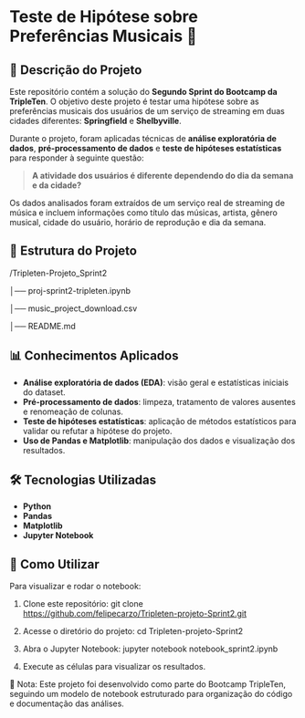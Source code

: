 # Teste de Hipótese sobre Preferências Musicais 🎵

## 📌 Descrição do Projeto
Este repositório contém a solução do **Segundo Sprint do Bootcamp da TripleTen**. O objetivo deste projeto é testar uma hipótese sobre as preferências musicais dos usuários de um serviço de streaming em duas cidades diferentes: **Springfield** e **Shelbyville**.

Durante o projeto, foram aplicadas técnicas de **análise exploratória de dados**, **pré-processamento de dados** e **teste de hipóteses estatísticas** para responder à seguinte questão:

> **A atividade dos usuários é diferente dependendo do dia da semana e da cidade?**

Os dados analisados foram extraídos de um serviço real de streaming de música e incluem informações como título das músicas, artista, gênero musical, cidade do usuário, horário de reprodução e dia da semana.

## 🚀 Estrutura do Projeto

/Tripleten-Projeto_Sprint2

│── proj-sprint2-tripleten.ipynb

│── music_project_download.csv

│── README.md

## 📊 Conhecimentos Aplicados
- **Análise exploratória de dados (EDA)**: visão geral e estatísticas iniciais do dataset.
- **Pré-processamento de dados**: limpeza, tratamento de valores ausentes e renomeação de colunas.
- **Teste de hipóteses estatísticas**: aplicação de métodos estatísticos para validar ou refutar a hipótese do projeto.
- **Uso de Pandas e Matplotlib**: manipulação dos dados e visualização dos resultados.

## 🛠️ Tecnologias Utilizadas
- **Python**  
- **Pandas**  
- **Matplotlib**  
- **Jupyter Notebook**  

## 📖 Como Utilizar
Para visualizar e rodar o notebook:

1. Clone este repositório:
   git clone https://github.com/felipecarzo/Tripleten-projeto-Sprint2.git

2.	Acesse o diretório do projeto:
   cd Tripleten-projeto-Sprint2

3.	Abra o Jupyter Notebook:
   jupyter notebook notebook_sprint2.ipynb


4.	Execute as células para visualizar os resultados.

📌 Nota: Este projeto foi desenvolvido como parte do Bootcamp TripleTen, seguindo um modelo de notebook estruturado para organização do código e documentação das análises.
